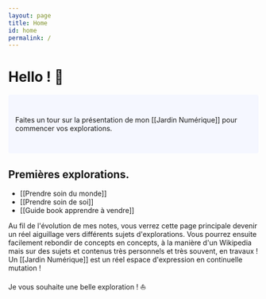 ```yaml
---
layout: page
title: Home
id: home
permalink: /
---
```


# Hello ! 👋

<p style="padding: 3em 1em; background: #f5f7ff; border-radius: 4px;">
  Faites un tour sur la présentation de mon [[Jardin Numérique]] pour commencer vos explorations.
</p>

## Premières explorations.

- [[Prendre soin du monde]]
- [[Prendre soin de soi]]
- [[Guide book apprendre à vendre]]


Au fil de l'évolution de mes notes, vous verrez cette page principale devenir un réel aiguillage vers différents sujets d'explorations. Vous pourrez ensuite facilement rebondir de concepts en concepts, à la manière d'un Wikipedia mais sur des sujets et contenus très personnels et très souvent, en travaux ! Un [[Jardin Numérique]] est un réel espace d'expression en continuelle mutation !

Je vous souhaite une belle exploration ! ⛵

<style>
  .wrapper {
    max-width: 46em;
  }
</style>
